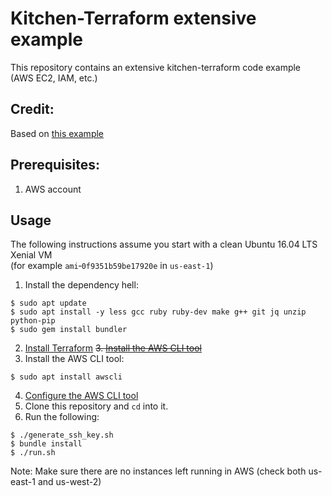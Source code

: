# Kitchen-Terraform extensive example

This repository contains an extensive kitchen-terraform code example (AWS EC2, IAM, etc.)

## Credit:
Based on [this example](https://newcontext-oss.github.io/kitchen-terraform/tutorials/extensive_kitchen_terraform.html)

## Prerequisites:
1. AWS account

## Usage

The following instructions assume you start with a clean Ubuntu 16.04 LTS Xenial VM  
(for example `ami`&#8209;`0f9351b59be17920e` in `us-east-1`)

1. Install the dependency hell:
```
$ sudo apt update
$ sudo apt install -y less gcc ruby ruby-dev make g++ git jq unzip python-pip
$ sudo gem install bundler
```
2. [Install Terraform](https://www.terraform.io/intro/getting-started/install.html)
~~3. [Install the AWS CLI tool](https://docs.aws.amazon.com/cli/latest/userguide/awscli-install-linux.html)~~
3. Install the AWS CLI tool:
```
$ sudo apt install awscli
```
4. [Configure the AWS CLI tool](https://docs.aws.amazon.com/cli/latest/userguide/cli-chap-getting-started.html#cli-quick-configuration)
5. Clone this repository and `cd` into it.
6. Run the following:
```
$ ./generate_ssh_key.sh
$ bundle install
$ ./run.sh
```

Note: Make sure there are no instances left running in AWS (check both us-east-1 and us-west-2)